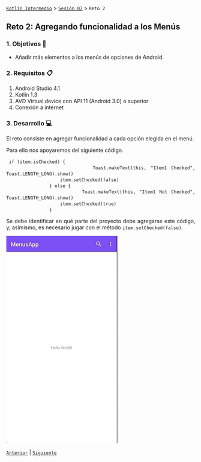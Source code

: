
[`Kotlin Intermedio`](../../Readme.md) > [`Sesión 07`](../Readme.md) > `Reto 2`


## Reto 2: Agregando funcionalidad a los Menús

<div style="text-align: justify;">

### 1. Objetivos :dart:

- Añadir más elementos a los menús de opciones de Android.

### 2. Requisitos :clipboard:

1. Android Studio 4.1
2. Kotlin 1.3
3. AVD Virtual device con API 11 (Android 3.0) o superior
4. Conexión a internet

### 3. Desarrollo :computer:

El reto consiste en agregar funcionalidad a cada opción elegida en el menú.

Para ello nos apoyaremos del siguiente código.

```
 if (item.isChecked) {
                    Toast.makeText(this, "Item1 Checked", Toast.LENGTH_LONG).show()
                    item.setChecked(false)
                } else {
                    Toast.makeText(this, "Item1 Not Checked", Toast.LENGTH_LONG).show()
                    item.setChecked(true)
                }
```

Se debe identificar en qué parte del proyecto debe agregarse este código, y, asimismo, es necesario jugar con el método `item.setChecked(false)`.

![Elemento de Menu](./images/1.gif)

<!-- details><summary>Solución</summary>

Se puede ver la solución en el siguiente [enlace](./options_menu/MenusApp)
</details> -->



[`Anterior`](../Ejemplo-02/Readme.md) | [`Siguiente`](../Ejemplo-03/Readme.md)




</div>

